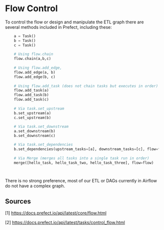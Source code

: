# Flow Control

To control the flow or design and manipulate
the ETL graph there are several methods included
in Prefect, including these:

```python
    a = Task()
    b = Task()
    c = Task()
    
    # Using flow.chain
    flow.chain(a,b,c)
    
    # Using flow.add_edge,
    flow.add_edge(a, b)
    flow.add_edge(b, c)
    
    # Using flow.add_task (does not chain tasks but executes in order)
    flow.add_task(a)
    flow.add_task(b)
    flow.add_task(c)
    
    # Via task.set_upstream
    b.set_upstream(a)
    c.set_upstream(b)
    
    # Via task.set_downstream
    a.set_downstream(b)
    b.set_downstream(c)

    # Via task.set_dependencies
    b.set_dependencies(upstream_tasks=[a], downstream_tasks=[c], flow=flow)
    
    # Via Merge (merges all tasks into a single task run in order)
    merge([hello_task, hello_task_two, hello_task_three], flow=flow)

    
```

There is no strong preference, most of our ETL or DAGs
currently in Airflow do not have a complex graph.

## Sources

[1] https://docs.prefect.io/api/latest/core/flow.html

[2] https://docs.prefect.io/api/latest/tasks/control_flow.html